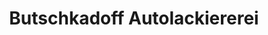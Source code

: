 ---
title: "Butschkadoff Autolackiererei"
url: /buchholz-in-der-nordheide/butschkadoff-autolackiererei/
shop: Autowerkstatt
---